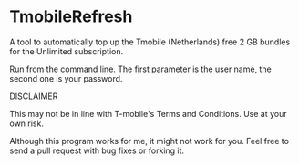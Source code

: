 # TmobileRefresh

A tool to automatically top up the Tmobile (Netherlands) free 2 GB bundles for the Unlimited subscription.

Run from the command line. The first parameter is the user name, the second one is your password.

DISCLAIMER

This may not be in line with T-mobile's Terms and Conditions. Use at your own risk.

Although this program works for me, it might not work for you. Feel free to send a pull request with bug fixes or forking it.  
